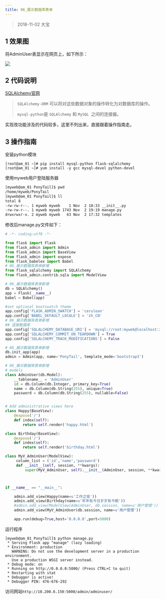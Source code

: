 ```yaml
---
title: 06_展示数据库表单
---
```


> 2018-11-02 大宝

## 1 效果图

将AdminUser表显示在网页上，如下所示：

![](C:/Users/rgwei/Desktop/GitHub/DBA_Python/python_admin/pic/07.png)

## 2 代码说明

[SQLAlchemy官网](https://www.sqlalchemy.org/)

> `SQLAlchemy-ORM` 可以将对这些数据对象的操作转化为对数据库的操作。
>
> `mysql-python`是 `SQLAlchemy` 和 `MySQL `之间的连接器。

实现改功能涉及的代码较多，这里不列出来，直接跟着操作指南走。

## 3 操作指南

安装python模块

```shell
[root@am_01 ~]# pip install mysql-python flask-sqlalchemy
[root@am_01 ~]# yum install -y gcc mysql-devel python-devel
```

使用myweb用户登陆服务器

```bash
[myweb@am_01 PonyTail]$ pwd
/home/myweb/PonyTail
[myweb@am_01 PonyTail]$ ll
total 8
-rw-rw-r--. 1 myweb myweb    1 Nov  2 18:33 __init__.py
-rw-rw-r--. 1 myweb myweb 1743 Nov  2 19:19 manage.py
drwxrwxr-x. 2 myweb myweb   63 Nov  2 17:32 templates
```

修改后manage.py文件如下：

```python
# -*- coding:utf8 -*-

from flask import Flask
from flask_admin import Admin
from flask_admin import BaseView
from flask_admin import expose
from flask_babelex import Babel
# 06_展示数据库表单新增
from flask_sqlalchemy import SQLAlchemy
from flask_admin.contrib.sqla import ModelView

# 06_展示数据库表单新增
db = SQLAlchemy()
app = Flask(__name__)
babel = Babel(app)

#set optional bootswatch theme
app.config['FLASK_ADMIN_SWATCH'] = 'cerulean'
app.config['BABEL_DEFAULT_LOCALE'] = 'zh_CN'
# 06_展示数据库表单新增
## 连接数据库
app.config['SQLALCHEMY_DATABASE_URI'] = 'mysql://root:myweb@localhost:3306/myweb?charset=utf8'
app.config['SQLALCHEMY_COMMIT_ON_TEARDOWN'] = True
app.config['SQLALCHEMY_TRACK_MODIFICATIONS'] = False

# 06_展示数据库表单新增
db.init_app(app)
admin = Admin(app, name='PonyTail', template_mode='bootstrap3')

# 06_展示数据库表单新增
# models
class AdminUser(db.Model):
    __tablename__ = 'AdminUser'
    id = db.Column(db.Integer, primary_key=True)
    name = db.Column(db.String(255), unique=True)
    password = db.Column(db.String(255), nullable=False)


# Add administrative views here
class Happy(BaseView):
    @expose('/')
    def index(self):
        return self.render('happy.html')

class Birthday(BaseView):
    @expose('/')
    def index(self):
        return self.render('birthday.html')

class MyV_AdminUser(ModelView):
     column_list = ('id','name','password')
     def __init__(self, session, **kwargs):
         super(MyV_AdminUser, self).__init__(AdminUser, session, **kwargs)



if __name__ == "__main__":

    admin.add_view(Happy(name=u'工作之愉'))
    admin.add_view(Birthday(name=u'年年有今日岁岁有今朝'))
    #admin.add_view(ModelView(AdminUser, db.session, name=u'用户管理'))
    admin.add_view(MyV_AdminUser(db.session, name=u'用户管理'))

    app.run(debug=True,host='0.0.0.0',port=5000)
```

运行程序

```shell
[myweb@am_01 PonyTail]$ python manage.py
 * Serving Flask app "manage" (lazy loading)
 * Environment: production
   WARNING: Do not use the development server in a production environment.
   Use a production WSGI server instead.
 * Debug mode: on
 * Running on http://0.0.0.0:5000/ (Press CTRL+C to quit)
 * Restarting with stat
 * Debugger is active!
 * Debugger PIN: 476-676-292
```

访问网站`http://10.200.6.150:5000/admin/adminuser/`
